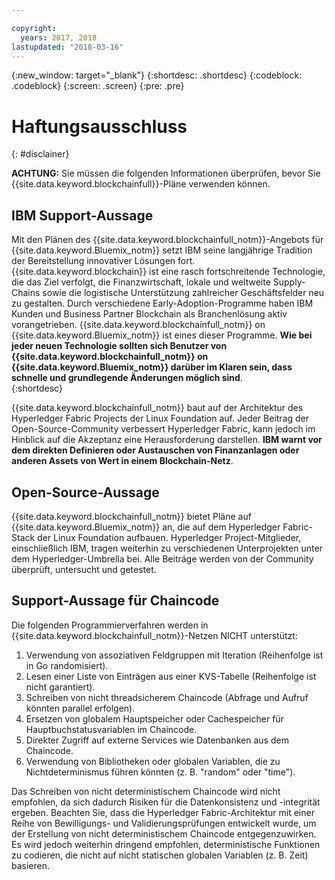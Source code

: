 ```yaml
---

copyright:
  years: 2017, 2018
lastupdated: "2018-03-16"
---
```


{:new_window: target="_blank"}
{:shortdesc: .shortdesc}
{:codeblock: .codeblock}
{:screen: .screen}
{:pre: .pre}


# Haftungsausschluss
{: #disclainer}

**ACHTUNG:** Sie müssen die folgenden Informationen überprüfen, bevor Sie {{site.data.keyword.blockchainfull}}-Pläne verwenden können.

## IBM Support-Aussage

Mit den Plänen des {{site.data.keyword.blockchainfull_notm}}-Angebots für {{site.data.keyword.Bluemix_notm}} setzt IBM seine langjährige Tradition der Bereitstellung innovativer Lösungen fort. {{site.data.keyword.blockchain}} ist eine rasch fortschreitende Technologie, die das Ziel verfolgt, die Finanzwirtschaft, lokale und weltweite Supply-Chains sowie die logistische Unterstützung zahlreicher Geschäftsfelder neu zu gestalten. Durch verschiedene Early-Adoption-Programme haben IBM Kunden und Business Partner Blockchain als Branchenlösung aktiv vorangetrieben. {{site.data.keyword.blockchainfull_notm}} on {{site.data.keyword.Bluemix_notm}} ist eines dieser Programme. **Wie bei jeder neuen Technologie sollten sich Benutzer von {{site.data.keyword.blockchainfull_notm}} on {{site.data.keyword.Bluemix_notm}} darüber im Klaren sein, dass schnelle und grundlegende Änderungen möglich sind**.  
{:shortdesc}

{{site.data.keyword.blockchainfull_notm}} baut auf der Architektur des Hyperledger Fabric Projects der Linux Foundation auf. Jeder Beitrag der Open-Source-Community verbessert Hyperledger Fabric, kann jedoch im Hinblick auf die Akzeptanz eine Herausforderung darstellen. **IBM warnt vor dem direkten Definieren oder Austauschen von Finanzanlagen oder anderen Assets von Wert in einem Blockchain-Netz**.  

## Open-Source-Aussage

{{site.data.keyword.blockchainfull_notm}} bietet Pläne auf {{site.data.keyword.Bluemix_notm}} an, die auf dem Hyperledger Fabric-Stack der Linux Foundation aufbauen. Hyperledger Project-Mitglieder, einschließlich IBM, tragen weiterhin zu verschiedenen Unterprojekten unter dem Hyperledger-Umbrella bei. Alle Beiträge werden von der Community überprüft, untersucht und getestet.

## Support-Aussage für Chaincode

Die folgenden Programmierverfahren werden in {{site.data.keyword.blockchainfull_notm}}-Netzen NICHT unterstützt:

1. Verwendung von assoziativen Feldgruppen mit Iteration (Reihenfolge ist in Go randomisiert).
2. Lesen einer Liste von Einträgen aus einer KVS-Tabelle (Reihenfolge ist nicht garantiert).
3. Schreiben von nicht threadsicherem Chaincode (Abfrage und Aufruf könnten parallel erfolgen).
4. Ersetzen von globalem Hauptspeicher oder Cachespeicher für Hauptbuchstatusvariablen im Chaincode.
5. Direkter Zugriff auf externe Services wie Datenbanken aus dem Chaincode.
6. Verwendung von Bibliotheken oder globalen Variablen, die zu Nichtdeterminismus führen könnten (z. B. "random" oder "time").  

Das Schreiben von nicht deterministischem Chaincode wird nicht empfohlen, da sich dadurch Risiken für die Datenkonsistenz und -integrität ergeben. Beachten Sie, dass die Hyperledger Fabric-Architektur mit einer Reihe von Bewilligungs- und Validierungsprüfungen entwickelt wurde, um der Erstellung von nicht deterministischem Chaincode entgegenzuwirken. Es wird jedoch weiterhin dringend empfohlen, deterministische Funktionen zu codieren, die nicht auf nicht statischen globalen Variablen (z. B. Zeit) basieren.  
